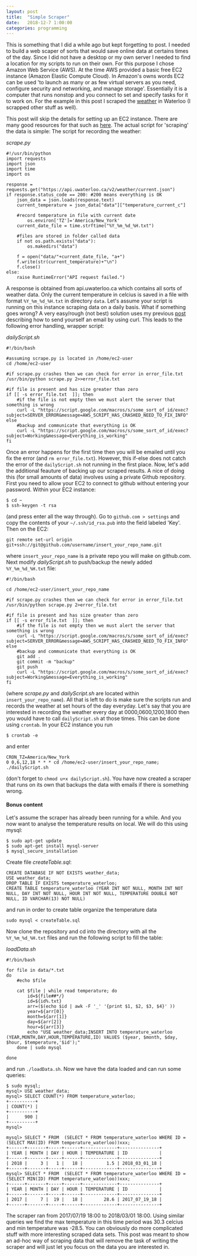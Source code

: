 ```yaml
---
layout: post
title:  "Simple Scraper"
date:   2018-12-7 1:00:00
categories: programming
---
```


This is something that I did a while ago but kept forgetting to post. I needed to build a web scaper of sorts that would save online data at certains times of the day. Since I did not have a desktop or my own server I needed to find a location for my scripts to run on their own. For this purpose I chose Amazon Web Service (AWS). At the time AWS provided a basic free EC2 instance (Amazon Elastic Compute Cloud). In Amazon's owns words EC2 can be used 'to launch as many or as few virtual servers as you need, configure security and networking, and manage storage'. Essentially it is a computer that runs nonstop and you connect to set and specify tasks for it to work on. For the example in this post I scraped the [weather](https://github.com/uWaterloo/api-documentation/blob/master/v2/weather/current.md) in Waterloo (I scrapped other stuff as well). 

This post will skip the details for setting up an EC2 instance. There are many good resources for that such as [here](). The actual script for 'scraping' the data is simple:
The script for recording the weather:

*scrape.py*

```
#!/usr/bin/python
import requests
import json
import time
import os

response = requests.get("https://api.uwaterloo.ca/v2/weather/current.json")
if response.status_code == 200: #200 means everything is OK
	json_data = json.loads(response.text)
	current_temperature = json_data["data"]["temperature_current_c"]
	
	#record temperature in file with current date
        os.environ['TZ']='America/New_York'
	current_date_file = time.strftime("%Y_%m_%d_%H.txt")

	#files are stored in folder called data
	if not os.path.exists("data"):
		os.makedirs("data")
				
	f = open("data/"+current_date_file, "a+")
	f.write(str(current_temperature)+"\n")
	f.close()
else:
	raise RuntimeError("API request failed.") 
```  
   
A response is obtained from api.uwaterloo.ca which contains all sorts of weather data. Only the current temperature in celcius is saved in a file with format `%Y_%m_%d_%H.txt` in directory `data`. Let's assume your script is running on this instance scraping data on a daily basis. What if something goes wrong? A very easy/rough (not best) solution uses my previous [post](http://szonov.com/programming/2017/07/16/Creating-a-notification/) describing how to send yourself an email by using curl. This leads to the following error handling, wrapper script:

*dailyScript.sh*

```
#!/bin/bash

#assuming scrape.py is located in /home/ec2-user
cd /home/ec2-user

#if scrape.py crashes then we can check for error in error_file.txt
/usr/bin/python scrape.py 2>>error_file.txt

#if file is present and has size greater than zero
if [[ -s error_file.txt  ]]; then
	#if the file is not empty then we must alert the server that something is wrong
	curl -L "https://script.google.com/macros/s/some_sort_of_id/exec?subject=SERVER_ERROR&message=AWS_SCRIPT_HAS_CRASHED_NEED_TO_FIX_INFO"
else
	#backup and communicate that everything is OK
	curl -L "https://script.google.com/macros/s/some_sort_of_id/exec?subject=Working&message=Everything_is_working"
fi

```
Once an error happens for the first time then you will be emailed until you fix the error (and `rm error_file.txt`). However, this if-else does not catch the error of the `dailyScript.sh` not running in the first place. Now, let's add the additional feauture of backing up our scraped results. A nice of doing this (for small amounts of data) involves using a private Github repository. First you need to allow your EC2 to connect to github without entering your password. Within your EC2 instance:
```
$ cd ~
$ ssh-keygen -t rsa
``` 
(and press enter all the way through). Go to `github.com > settings` and copy the contents of your `~/.ssh/id_rsa.pub` into the field labeled 'Key'. Then on the EC2:
```
git remote set-url origin git+ssh://git@github.com/username/insert_your_repo_name.git
```
where `insert_your_repo_name` is a private repo you will make on github.com. Next modify *dailyScript.sh* to push/backup the newly added `%Y_%m_%d_%H.txt` file:
```
#!/bin/bash

cd /home/ec2-user/insert_your_repo_name

#if scrape.py crashes then we can check for error in error_file.txt
/usr/bin/python scrape.py 2>error_file.txt

#if file is present and has size greater than zero
if [[ -s error_file.txt  ]]; then
	#if the file is not empty then we must alert the server that something is wrong
	curl -L "https://script.google.com/macros/s/some_sort_of_id/exec?subject=SERVER_ERROR&message=AWS_SCRIPT_HAS_CRASHED_NEED_TO_FIX_INFO"
else
	#backup and communicate that everything is OK
	git add .
	git commit -m "backup"
	git push
	curl -L "https://script.google.com/macros/s/some_sort_of_id/exec?subject=Working&message=Everything_is_working"
fi

```
(where *scrape.py* and *dailyScript.sh* are located within `insert_your_repo_name`). All that is left to do is make sure the scripts run and records the weather at set hours of the day everyday. Let's say that you are interested in recording the weather every day at 0000,0600,1200,1800 then you would have to call `dailyScript.sh` at those times. This can be done using `crontab`. In your EC2 instance you run
```
$ crontab -e
```
and enter
```
CRON_TZ=America/New_York
0 0,6,12,18 * * * cd /home/ec2-user/insert_your_repo_name; ./dailyScript.sh
```
(don't forget to `chmod u+x dailyScript.sh`). You have now created a scraper that runs on its own that backups the data with emails if there is something wrong. 


#### Bonus content

Let's assume the scraper has already been running for a while. And you now want to analyse the temperature results on local. We will do this using mysql:

```
$ sudo apt-get update
$ sudo apt-get install mysql-server
$ mysql_secure_installation
```

Create file *createTable.sql*:
```
CREATE DATABASE IF NOT EXISTS weather_data;
USE weather_data;
DROP TABLE IF EXISTS temperature_waterloo;
CREATE TABLE temperature_waterloo (YEAR INT NOT NULL, MONTH INT NOT NULL, DAY INT NOT NULL, HOUR INT NOT NULL, TEMPERATURE DOUBLE NOT NULL, ID VARCHAR(13) NOT NULL) 
```

and run in order to create table organize the temperature data 
```
sudo mysql < createTable.sql
```

Now clone the repository and cd into the directory with all the `%Y_%m_%d_%H.txt` files and run the following script to fill the table:

*loadData.sh*

```
#!/bin/bash

for file in data/*.txt
do
	#echo $file
		
	cat $file | while read temperature; do
		id=${file##*/}
		id=${id%.txt}
		arr=($(echo $id | awk -F '_' '{print $1, $2, $3, $4}' ))
		year=${arr[0]}
		month=${arr[1]}
		day=${arr[2]}
		hour=${arr[3]}
		echo "USE weather_data;INSERT INTO temperature_waterloo (YEAR,MONTH,DAY,HOUR,TEMPERATURE,ID) VALUES ($year, $month, $day, $hour, $temperature,'$id');"
	done | sudo mysql 

done
```

and run `./loadData.sh`. Now we have the data loaded and can run some queries:


```
$ sudo mysql;
mysql> USE weather_data;
mysql> SELECT COUNT(*) FROM temperature_waterloo;
+----------+
| COUNT(*) |
+----------+
|      900 |
+----------+
mysql> 
```

```
mysql> SELECT * FROM  (SELECT * FROM temperature_waterloo WHERE ID = (SELECT MAX(ID) FROM temperature_waterloo))xxx;
+------+-------+-----+------+-------------+---------------+
| YEAR | MONTH | DAY | HOUR | TEMPERATURE | ID            |
+------+-------+-----+------+-------------+---------------+
| 2018 |     3 |   1 |   18 |         1.5 | 2018_03_01_18 |
+------+-------+-----+------+-------------+---------------+
mysql> SELECT * FROM  (SELECT * FROM temperature_waterloo WHERE ID = (SELECT MIN(ID) FROM temperature_waterloo))xxx;
+------+-------+-----+------+-------------+---------------+
| YEAR | MONTH | DAY | HOUR | TEMPERATURE | ID            |
+------+-------+-----+------+-------------+---------------+
| 2017 |     7 |  19 |   18 |        28.6 | 2017_07_19_18 |
+------+-------+-----+------+-------------+---------------+
```

The scraper ran from 2017/07/19 18:00 to 2018/03/01 18:00. Using similar queries we find the max temperature in this time period was 30.3 celcius and min temperature was -28.5. You can obviously do more complicated stuff with more interesting scraped data sets. This post was meant to show an ad-hoc way of scraping data that will remove the task of writing the scraper and will just let you focus on the data you are interested in.






















